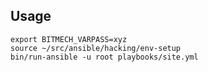 
## Usage

    export BITMECH_VARPASS=xyz
    source ~/src/ansible/hacking/env-setup
    bin/run-ansible -u root playbooks/site.yml
    
